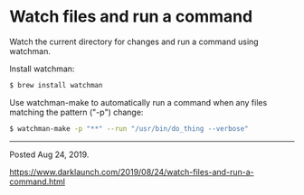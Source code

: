 # Watch files and run a command

Watch the current directory for changes and run a command using watchman.

Install watchman:

```bash
$ brew install watchman
```

Use watchman-make to automatically run a command when any files matching the pattern ("-p") change:

```bash
$ watchman-make -p "**" --run "/usr/bin/do_thing --verbose"
```

---

Posted Aug 24, 2019.

https://www.darklaunch.com/2019/08/24/watch-files-and-run-a-command.html